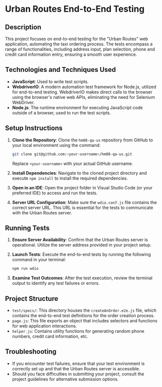 # Urban Routes End-to-End Testing

## Description

This project focuses on end-to-end testing for the "Urban Routes" web application, automating the taxi ordering process. The tests encompass a range of functionalities, including address input, plan selection, phone and credit card information entry, ensuring a smooth user experience.

## Technologies and Techniques Used

- **JavaScript**: Used to write test scripts.
- **WebdriverIO**: A modern automation test framework for Node.js, utilized for end-to-end testing. WebdriverIO makes direct calls to the browser using the browser's native web APIs, eliminating the need for Selenium WebDriver.
- **Node.js**: The runtime environment for executing JavaScript code outside of a browser, used to run the test scripts.

## Setup Instructions

1. **Clone the Repository**: Clone the `hm08-qa-us` repository from GitHub to your local environment using the command:
    ```sh
    git clone git@github.com:<your-username>/hm08-qa-us.git
    ```
    Replace `<your-username>` with your actual GitHub username.

2. **Install Dependencies**: Navigate to the cloned project directory and execute `npm install` to install the required dependencies.

3. **Open in an IDE**: Open the project folder in Visual Studio Code (or your preferred IDE) to access and run the tests.

4. **Server URL Configuration**: Make sure the `wdio.conf.js` file contains the correct server URL. This URL is essential for the tests to communicate with the Urban Routes server.

## Running Tests

1. **Ensure Server Availability**: Confirm that the Urban Routes server is operational. Utilize the server address provided in your project setup.

2. **Launch Tests**: Execute the end-to-end tests by running the following command in your terminal:
    ```sh
    npm run wdio
    ```

3. **Examine Test Outcomes**: After the test execution, review the terminal output to identify any test failures or errors.

## Project Structure

- `test/specs/`: This directory houses the `createAnOrder.e2e.js` file, which contains the end-to-end test definitions for the order creation process.
- `page.js`: This file exports an object that includes selectors and functions for web application interactions.
- `helper.js`: Contains utility functions for generating random phone numbers, credit card information, etc.

## Troubleshooting

- If you encounter test failures, ensure that your test environment is correctly set up and that the Urban Routes server is accessible.
- Should you face difficulties in submitting your project, consult the project guidelines for alternative submission options.
